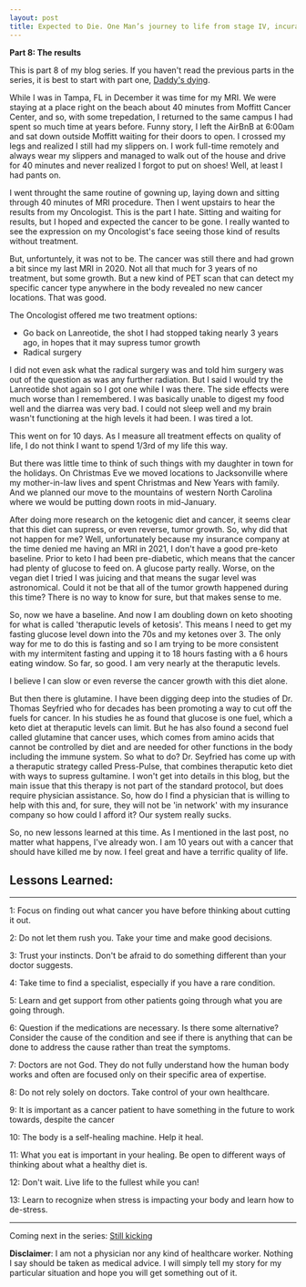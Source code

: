 ```yaml
---
layout: post
title: Expected to Die. One Man’s journey to life from stage IV, incurable cancer
---
```


**Part 8: The results** 

This is part 8 of my blog series.  If you haven't read the previous parts in the series, it is best to start with part one, [Daddy's dying](https://expectedtodie.com/expectedtodie-part1).

While I was in Tampa, FL in December it was time for my MRI.  We were staying at a place right on the beach about 40 minutes from Moffitt Cancer Center, and so, with some trepedation, I returned to the same campus I had spent so much time at years before.  Funny story, I left the AirBnB at 6:00am and sat down outside Moffitt waiting for their doors to open.   I crossed my legs and realized I still had my slippers on.  I work full-time remotely and always wear my slippers and managed to walk out of the house and drive for 40 minutes and never realized I forgot to put on shoes!  Well, at least I had pants on.  

I went throught the same routine of gowning up, laying down and sitting through 40 minutes of MRI procedure.  Then I went upstairs to hear the results from my Oncologist. This is the part I hate.  Sitting and waiting for results, but I hoped and expected the cancer to be gone.  I really wanted to see the expression on my Oncologist's face seeing those kind of results without treatment.  

But, unfortuntely, it was not to be.  The cancer was still there and had grown a bit since my last MRI in 2020.  Not all that much for 3 years of no treatment, but some growth.  But a new kind of PET scan that can detect my specific cancer type anywhere in the body revealed no new cancer locations.  That was good.  

The Oncologist offered me two treatment options:
* Go back on Lanreotide, the shot I had stopped taking nearly 3 years ago, in hopes that it may supress tumor growth
* Radical surgery

I did not even ask what the radical surgery was and told him surgery was out of the question as was any further radiation.   But I said I would try the Lanreotide shot again so I got one while I was there.  The side effects were much worse than I remembered.   I was basically unable to digest my food well and the diarrea was very bad.  I could not sleep well and my brain wasn't functioning at the high levels it had been.  I was tired a lot.  

This went on for 10 days.  As I measure all treatment effects on quality of life, I do not think I want to spend 1/3rd of my life this way.  

But there was little time to think of such things with my daughter in town for the holidays.  On Christmas Eve we moved locations to Jacksonville where my mother-in-law lives and spent Christmas and New Years with family. And we planned our move to the mountains of western North Carolina where we would be putting down roots in mid-January. 

After doing more research on the ketogenic diet and cancer, it seems clear that this diet can supress, or even reverse, tumor growth.  So, why did that not happen for me?  Well, unfortunately because my insurance company at the time denied me having an MRI in 2021, I don't have a good pre-keto baseline.  Prior to keto I had been pre-diabetic, which means that the cancer had plenty of glucose to feed on. A glucose party really.  Worse, on the vegan diet I tried I was juicing and that means the sugar level was astronomical.   Could it not be that all of the tumor growth happened during this time? There is no way to know for sure, but that makes sense to me.   

So, now we have a baseline.  And now I am doubling down on keto shooting for what is called 'theraputic levels of ketosis'.  This means I need to get my fasting glucose level down into the 70s and my ketones over 3.   The only way for me to do this is fasting and so I am trying to be more consistent with my intermitent fasting and upping it to 18 hours fasting with a 6 hours eating window.  So far, so good.  I am very nearly at the theraputic levels. 

I believe I can slow or even reverse the cancer growth with this diet alone.  

But then there is glutamine.  I have been digging deep into the studies of Dr. Thomas Seyfried who for decades has been promoting a way to cut off the fuels for cancer.  In his studies he as found that glucose is one fuel, which a keto diet at theraputic levels can limit.   But he has also found a second fuel called glutamine that cancer uses, which comes from amino acids that cannot be controlled by diet and are needed for other functions in the body including the immune system.   So what to do?  Dr. Seyfried has come up with a theraputic strategy called Press-Pulse, that combines theraputic keto diet with ways to supress gultamine.  I won't get into details in this blog, but the main issue that this therapy is not part of the standard protocol, but does require physician assistance.  So, how do I find a physician that is willing to help with this and, for sure, they will not be 'in network' with my insurance company so how could I afford it? Our system really sucks.

So, no new lessons learned at this time.  As I mentioned in the last post, no matter what happens, I've already won.  I am 10 years out with a cancer that should have killed me by now.  I feel great and have a terrific quality of life.   


## Lessons Learned:

---

1: Focus on finding out what cancer you have before thinking about cutting it out.

2: Do not let them rush you.  Take your time and make good decisions.

3: Trust your instincts.  Don't be afraid to do something different than your doctor suggests.

4: Take time to find a specialist, especially if you have a rare condition.

5: Learn and get support from other patients going through what you are going through.

6: Question if the medications are necessary.  Is there some alternative? Consider the cause of the condition and see if there is anything that can be done to address the cause rather than treat the symptoms.

7: Doctors are not God.  They do not fully understand how the human body works and often are focused only on their specific area of expertise.

8: Do not rely solely on doctors.  Take control of your own healthcare.

9: It is important as a cancer patient to have something in the future to work towards, despite the cancer

10: The body is a self-healing machine. Help it heal.

11: What you eat is important in your healing. Be open to different ways of thinking about what a healthy diet is.

12: Don't wait.  Live life to the fullest while you can!

13: Learn to recognize when stress is impacting your body and learn how to de-stress.

---

Coming next in the series: [Still kicking](https://expectedtodie.com/expectedtodie-part9)

**Disclaimer**: I am not a physician nor any kind of healthcare worker. Nothing I say should be taken as medical advice. I will simply tell my story for my particular situation and hope you will get something out of it.

